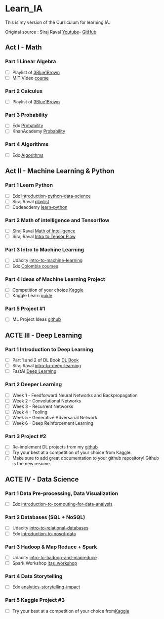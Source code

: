 # Learn_IA

This is my version of the Curriculum for learning IA.

Original source : Siraj Raval [Youtube](https://www.youtube.com/channel/UCWN3xxRkmTPmbKwht9FuE5A)- [GitHub](https://github.com/llSourcell)

## Act I - Math

### Part 1 Linear Algebra

- [ ] Playlist of [3Blue1Brown](https://www.youtube.com/watch?v=kjBOesZCoqc&index=1&list=PLZHQObOWTQDPD3MizzM2xVFitgF8hE_ab)
- [ ] MIT Video [course](https://ocw.mit.edu/courses/mathematics/18-06-linear-algebra-spring-2010/)

### Part 2 Calculus

- [ ] Playlist of [3Blue1Brown](https://www.youtube.com/playlist?list=PLZHQObOWTQDMsr9K-rj53DwVRMYO3t5Yr)

### Part 3 Probability

- [ ] Edx [Probability](https://www.edx.org/course/introduction-probability-science-mitx-6-041x-2)
- [ ] KhanAcademy [Probability](https://www.khanacademy.org/math/statistics-probability)

### Part 4 Algorithms

- [ ] Edx [Algorithms](https://www.edx.org/course/algorithm-design-analysis-pennx-sd3x)

## Act II - Machine Learning & Python

### Part 1 Learn Python

- [ ] Edx [introduction-python-data-science](https://www.edx.org/course/introduction-python-data-science-2)
- [ ] Siraj Raval [playlist](https://www.youtube.com/watch?v=T5pRlIbr6gg&list=PL2-dafEMk2A6QKz1mrk1uIGfHkC1zZ6UU)
- [ ] Codeacdemy [learn-python](https://www.codecademy.com/learn/learn-python)

### Part 2 Math of intelligence and Tensorflow

- [ ] Siraj Raval [Math of Intelligence](https://www.youtube.com/watch?v=xRJCOz3AfYY&list=PL2-dafEMk2A7mu0bSksCGMJEmeddU_H4D)
- [ ] Siraj Raval [Intro to Tensor Flow](https://www.youtube.com/watch?v=2FmcHiLCwTU&list=PL2-dafEMk2A7EEME489DsI468AB0wQsMV)

### Part 3 Intro to Machine Learning

- [ ] Udacity [intro-to-machine-learning](https://eu.udacity.com/course/intro-to-machine-learning--ud120)
- [ ] Edx [Colombia courses](https://courses.edx.org/courses/course-v1:ColumbiaX+DS102X+2T2018/course/)

### Part 4 Ideas of Machine Learning Project

- [ ] Competition of your choice [Kaggle](https://www.kaggle.com/competitions)
- [ ] Kaggle Learn [guide](https://www.kaggle.com/learn/overview)

### Part 5 Project #1

- [ ] ML Project Ideas [github](https://github.com/NirantK/awesome-project-ideas)

## ACTE III - Deep Learning

### Part 1 Introduction to Deep Learning

- [ ] Part 1 and 2 of DL Book [DL Book](https://www.deeplearningbook.org/)
- [ ] Siraj Raval [intro-to-deep-learning](https://www.youtube.com/watch?v=vOppzHpvTiQ&list=PL2-dafEMk2A7YdKv4XfKpfbTH5z6rEEj3)
- [ ] FastAI [Deep Learning](http://course.fast.ai/)

### Part 2 Deeper Learning

- [ ] Week 1 - Feedforward Neural Networks and Backpropagation
- [ ] Week 2 - Convolutional Networks
- [ ] Week 3 - Recurrent Networks
- [ ] Week 4 - Tooling
- [ ] Week 5 - Generative Adversarial Network
- [ ] Week 6 - Deep Reinforcement Learning

### Part 3 Project #2

- [ ] Re-implement DL projects from my [github](https://github.com/llSourcell?tab=repositories)
- [ ] Try your best at a competition of your choice from Kaggle.
- [ ] Make sure to add great documentation to your github repository! Github is the new resume.

## ACTE IV - Data Science

### Part 1 Data Pre-processing, Data Visualization

- [ ] Edx [introduction-to-computing-for-data-analysis](https://www.edx.org/course/introduction-to-computing-for-data-analysis)

### Part 2 Databases (SQL + NoSQL)

- [ ] Udacity [intro-to-relational-databases](https://www.udacity.com/course/intro-to-relational-databases--ud197)
- [ ] Edx [introduction-to-nosql-data](https://www.edx.org/course/introduction-to-nosql-data-solutions-2)

### Part 3 Hadoop & Map Reduce + Spark

- [ ] Udacity [intro-to-hadoop-and-mapreduce](https://www.udacity.com/course/intro-to-hadoop-and-mapreduce--ud617)
- [ ] Spark Workshop [itas_workshop](https://stanford.edu/~rezab/sparkclass/slides/itas_workshop.pdf)

### Part 4 Data Storytelling

- [ ] Edx [analytics-storytelling-impact](https://www.edx.org/course/analytics-storytelling-impact-1)

### Part 5 Kaggle Project #3

- [ ] Try your best at a competition of your choice from[Kaggle](https://www.kaggle.com/competitions)
